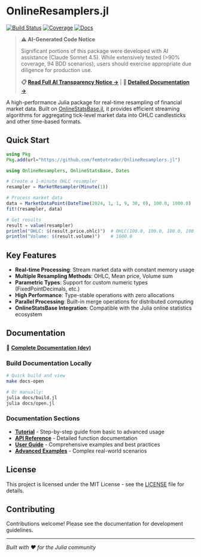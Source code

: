 # OnlineResamplers.jl

[![Build Status](https://github.com/femtotrader/OnlineResamplers.jl/workflows/CI/badge.svg)](https://github.com/femtotrader/OnlineResamplers.jl/actions)
[![Coverage](https://codecov.io/gh/femtotrader/OnlineResamplers.jl/branch/main/graph/badge.svg)](https://codecov.io/gh/femtotrader/OnlineResamplers.jl)
[![Docs](https://img.shields.io/badge/docs-dev-blue.svg)](https://femtotrader.github.io/OnlineResamplers.jl)

> **⚠️ AI-Generated Code Notice**
>
> Significant portions of this package were developed with AI assistance (Claude Sonnet 4.5). While extensively tested (>90% coverage, 94 BDD scenarios), users should exercise appropriate due diligence for production use.
>
> **📋 [Read Full AI Transparency Notice →](AI_NOTICE.md)** | **📖 [Detailed Documentation →](https://femtotrader.github.io/OnlineResamplers.jl/dev/ai_transparency/)**

A high-performance Julia package for real-time resampling of financial market data. Built on [OnlineStatsBase.jl](https://github.com/joshday/OnlineStatsBase.jl), it provides efficient streaming algorithms for aggregating tick-level market data into OHLC candlesticks and other time-based formats.

## Quick Start

```julia
using Pkg
Pkg.add(url="https://github.com/femtotrader/OnlineResamplers.jl")
```

```julia
using OnlineResamplers, OnlineStatsBase, Dates

# Create a 1-minute OHLC resampler
resampler = MarketResampler(Minute(1))

# Process market data
data = MarketDataPoint(DateTime(2024, 1, 1, 9, 30, 0), 100.0, 1000.0)
fit!(resampler, data)

# Get results
result = value(resampler)
println("OHLC: $(result.price.ohlc)")  # OHLC(100.0, 100.0, 100.0, 100.0)
println("Volume: $(result.volume)")    # 1000.0
```

## Key Features

- **Real-time Processing**: Stream market data with constant memory usage
- **Multiple Resampling Methods**: OHLC, Mean price, Volume sum
- **Parametric Types**: Support for custom numeric types (FixedPointDecimals, etc.)
- **High Performance**: Type-stable operations with zero allocations
- **Parallel Processing**: Built-in merge operations for distributed computing
- **OnlineStatsBase Integration**: Compatible with the Julia online statistics ecosystem

## Documentation

📖 **[Complete Documentation (dev)](https://femtotrader.github.io/OnlineResamplers.jl/dev/)**

### Build Documentation Locally

```bash
# Quick build and view
make docs-open

# Or manually:
julia docs/build.jl
julia docs/open.jl
```

### Documentation Sections

- **[Tutorial](docs/tutorial.md)** - Step-by-step guide from basic to advanced usage
- **[API Reference](docs/api_reference.md)** - Detailed function documentation
- **[User Guide](docs/user_guide.md)** - Comprehensive examples and best practices
- **[Advanced Examples](examples/)** - Complex real-world scenarios

## License

This project is licensed under the MIT License - see the [LICENSE](LICENSE) file for details.

## Contributing

Contributions welcome! Please see the documentation for development guidelines.

---

*Built with ❤️ for the Julia community*
